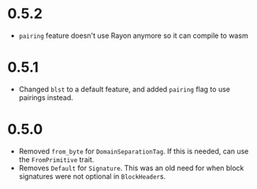 # 0.5.2

- `pairing` feature doesn't use Rayon anymore so it can compile to wasm
# 0.5.1

- Changed `blst` to a default feature, and added `pairing` flag to use pairings instead.
# 0.5.0 

- Removed `from_byte` for `DomainSeparationTag`. If this is needed, can use the `FromPrimitive` trait.
- Removes `Default` for `Signature`. This was an old need for when block signatures were not optional in `BlockHeader`s.